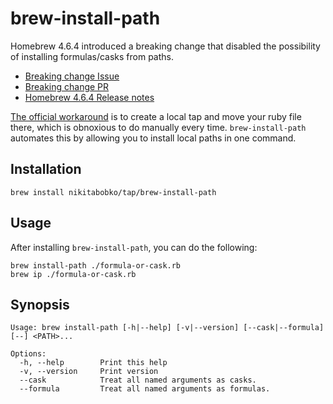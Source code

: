 # brew-install-path

Homebrew 4.6.4 introduced a breaking change that disabled the possibility of installing formulas/casks from paths.

- [Breaking change Issue](https://github.com/Homebrew/brew/issues/18371)
- [Breaking change PR](https://github.com/Homebrew/brew/pull/20414)
- [Homebrew 4.6.4 Release notes](https://github.com/Homebrew/brew/releases/tag/4.6.4)

[The official workaround](https://github.com/Homebrew/brew/issues/18371#issuecomment-2365396463) is to create a local tap and move your ruby file there,
which is obnoxious to do manually every time.
`brew-install-path` automates this by allowing you to install local paths in one command.

## Installation

```
brew install nikitabobko/tap/brew-install-path
```

## Usage

After installing `brew-install-path`, you can do the following:

```
brew install-path ./formula-or-cask.rb
brew ip ./formula-or-cask.rb
```

## Synopsis

```
Usage: brew install-path [-h|--help] [-v|--version] [--cask|--formula] [--] <PATH>...

Options:
  -h, --help        Print this help
  -v, --version     Print version
  --cask            Treat all named arguments as casks.
  --formula         Treat all named arguments as formulas.
```

